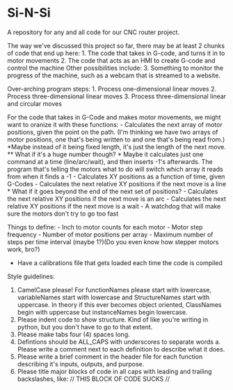 # Si-N-Si
 A repository for any and all code for our CNC router project.

The way we've discussed this project so far, there may be at least 2 chunks of code that end up here:
	1. The code that takes in G-code, and turns it in to motor movements
	2. The code that acts as an HMI to create G-code and control the machine
Other possibilities include:
	3. Something to monitor the progress of the machine, such as a webcam that is streamed to a website.

Over-arching program steps:
	1. Process one-dimensional linear moves
	2. Process three-dimensional linear moves
	3. Process three-dimensional linear and circular moves


For the code that takes in G-Code and makes motor movements, we might want to oranize it with these functions:
	- Calculates the next array of motor positions, given the point on the path. (I'm thinking we have two arrays of motor positions, one that's being written to and one that's being read from.)
		*Maybe instead of it being fixed length, it's just the length of the next move.
			** What if it's a huge number though?
		* Maybe it calculates just one command at a time (line/arc/wait), and then inserts -1's afterwards. The program that's telling the motors what to do will switch which array it reads from when it finds a -1
	- Calculates XY positions as a function of time, given G-Codes
	- Calculates the next relative XY positions if the next move is a line
		* What if it goes beyond the end of the next set of positions?
	- Calculates the next relative XY positions if the next move is an arc
	- Calculates the next relative XY positions if the next move is a wait
	- A watchdog that will make sure the motors don't try to go too fast
	
Things to define:
	- Inch to motor counts for each motor
	- Motor step frequency
	- Number of motor positions per array
	- Maximum number of steps per time interval (maybe 1?)(Do you even know how stepper motors work, bro?)
	

- Have a calibrations file that gets loaded each time the code is compiled

Style guidelines:
1. CamelCase please! For functionNames please start with lowercase, variableNames start with lowercase and StructureNames start with uppercase. In theory if this ever becomes object oriented, ClassNames begin with uppercase but instanceNames begin lowercase.
2. Please indent code to show structure. Kind of like you're writing in python, but you don't have to go to that extent.
3. Please make tabs four (4) spaces long.
4. Defintions should be ALL_CAPS with underscores to separate words
	a. Please write a comment next to each definition to describe what it does.
5. Please write a brief comment in the header file for each function describing it's inputs, outputs, and purpose.
6. Please title major blocks of code in all caps with leading and trailing backslashes, like:
	// THIS BLOCK OF CODE SUCKS //



